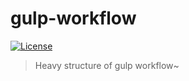 # gulp-workflow
[![License](https://img.shields.io/badge/license-MIT-blue.svg?style=flat)](http://opensource.org/licenses/MIT "Feel free to contribute.")

>Heavy structure of gulp workflow~
